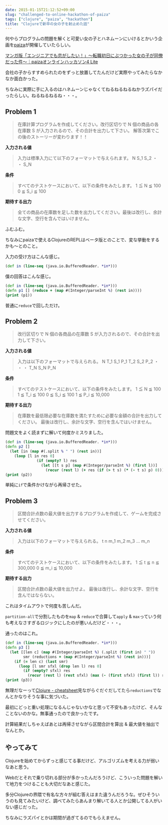```yaml
---
date: 2015-01-15T21:12:52+09:00
slug: "challenged-to-online-hackathon-of-paiza"
tags: ["clojure", "paiza", "hackathon"]
title: "Clojureで新卒の女の子を射止めた話"
---
```


何やらプログラムの問題を解くと可愛い女の子とハネムーンにいけるとかいう企画を[paiza](http://paiza.jp/)が開催していたらしい。

[マンガ版「エンジニアでも恋がしたい！」〜転職初日にぶつかった女の子が同僚だった件〜｜paizaオンラインハッカソン4 Lite](https://paiza.jp/poh/enkoi)

会社の子からすすめられたのをずっと放置してたんだけど実際やってみたらなかなか面白かった。

ちなみに実際に手に入るのはハネムーンじゃなくてねるねるねるねかラズパイだったらしい。ねるねるねるね・・・。

## Problem 1

>在庫計算プログラムを作成してください。改行区切りで N 個の商品の各在庫数 S が入力されるので、その合計を出力して下さい。 
>解答次第でこの後のストーリーが変わります！！

**入力される値**

>入力は標準入力にて以下のフォーマットで与えられます。 
>N
>S_1
>S_2
>・
>・
>S_N

**条件**

>すべてのテストケースにおいて、以下の条件をみたします。 
>1 ≦ N ≦ 100
>0 ≦ S_i ≦ 100

**期待する出力**

>全ての商品の在庫数を足した数を出力してください。最後は改行し、余計な文字、空行を含んではいけません。

ふむふむ。

ちなみにpaizaで使えるClojureのREPLはベータ版とのことで、変な挙動をするかも〜とのこと。

入力の受け方はこんな感じ。

``` clojure
(def in (line-seq (java.io.BufferedReader. *in*)))
```

僕の回答はこんな感じ。

``` clojure
(def in (line-seq (java.io.BufferedReader. *in*)))
(defn p1 [] (reduce + (map #(Integer/parseInt %) (rest in))))
(print (p1))
```

普通に`reduce`で回しただけ。

## Problem 2

>改行区切りで N 個の各商品の在庫数 S が入力されるので、その合計を出力して下さい。

**入力される値**

>入力は以下のフォーマットで与えられる。 
>N 
>T_1 S_1 P_1 
>T_2 S_2 P_2 
>・ 
>・ 
>・ 
>T_N S_N P_N

**条件**

>すべてのテストケースにおいて、以下の条件をみたします。 
>1 ≦ N ≦ 100 
>1 ≦ T_i ≦ 100 
>0 ≦ S_i ≦ 100 
>1 ≦ P_i ≦ 10,000 

**期待する出力**

>在庫数を最低限必要な在庫数を満たすために必要な金額の合計を出力してください。 
>最後は改行し、余計な文字、空行を含んではいけません。

問題文をよく読まずに解いて何度かミスりました。

``` clojure
(def in (line-seq (java.io.BufferedReader. *in*)))
(defn p2 []
  (let [in (map #(.split % " ") (rest in))]
    (loop [l in res 0]
              (if (empty? l) res
                (let [[t s p] (map #(Integer/parseInt %) (first l))]
                  (recur (rest l) (+ res (if (> t s) (* (- t s) p) 0))))))))
(print (p2))
```

単純に`if`で条件かけながら再帰させた。

## Problem 3

>区間合計点数の最大値を出力するプログラムを作成して、ゲームを完成させてください。

**入力される値**

>入力は以下のフォーマットで与えられる。 
>t n 
>m_1 
>m_2 
>m_3 
>... 
>m_n 

**条件**

>すべてのテストケースにおいて、以下の条件をみたします。 
>1 ≦ t ≦ n ≦ 300,000 
>0 ≦ m_i ≦ 10,000

**期待する出力**

>区間合計点数の最大値を出力せよ。 
>最後は改行し、余計な文字、空行を含んではならない。

これはタイムアウトで何度も苦しんだ。

`partition-all`で分割したものを`map` & `reduce`で合算して`apply` & `max`っていう何も考えなさすぎるロジックにしたのが悪いんだけど・・・。

通ったのはこれ。

``` clojure
(def in (line-seq (java.io.BufferedReader. *in*)))
(defn p3 []
  (let [[len c] (map #(Integer/parseInt %) (.split (first in) " "))
        smr (reductions + (map #(Integer/parseInt %) (rest in)))]
    (if (= len c) (last smr)
      (loop [l smr sfxl (drop len l) res 0]
        (if (empty? sfxl) res
          (recur (rest l) (rest sfxl) (max (- (first sfxl) (first l)) res)))))))
(print (p3))
```

無理だなーって[Clojure - cheatsheet](http://clojure.org/cheatsheet)見ながらぐだぐだしてたら`reductions`でなんとかなりそうな事に気づいた。

最初にどっと重い処理になるんじゃないかなと思って不安もあったけど、そんなことないのかな。無事通ったので良かったです。

計算結果だしちゃえばあとは再帰させながら区間合計を算出 & 最大値を抽出でなんとか。

## やってみて

Clojureを始めてからずっと感じてる事だけど、アルゴリズムを考える力が弱いなあと思う。

Webだとそれで乗り切れる部分が多かったんだろうけど、こういった問題を解いて地力をつけることも大切だなあと感じた。

多分Clojureの界隈で有名な方々が組む答えはまた違うんだろうな。ぜひそういうのも見てみたいけど、調べてみたらあんまり解いてる人とか公開してる人がいない感じだった。

ちなみにラズパイとかは期間が過ぎてるのでもらえません。

